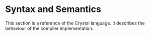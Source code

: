 # Syntax and Semantics

This section is a reference of the Crystal language. It describes the behaviour of
the compiler implementation.
